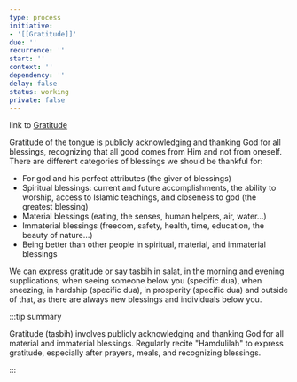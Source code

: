 ```yaml
---
type: process
initiative:
- '[[Gratitude]]'
due: ''
recurrence: ''
start: ''
context: ''
dependency: ''
delay: false
status: working
private: false
---
```


link to [Gratitude](docs/sidebar1/Initiatives/good%20traits/Gratitude.md)

Gratitude of the tongue is publicly acknowledging and thanking God for all blessings, recognizing that all good comes from Him and not from oneself. There are different categories of blessings we should be thankful for:

* For god and his perfect attributes (the giver of blessings)
* Spiritual blessings: current and future accomplishments, the ability to worship, access to Islamic teachings, and closeness to god (the greatest blessing)
* Material blessings (eating, the senses, human helpers, air, water…)
* Immaterial blessings (freedom, safety, health, time, education, the beauty of nature…)
* Being better than other people in spiritual, material, and immaterial blessings

We can express gratitude or say tasbih in salat, in the morning and evening supplications, when seeing someone below you (specific dua), when sneezing, in hardship (specific dua), in prosperity (specific dua) and outside of that, as there are always new blessings and individuals below you.

:::tip summary

Gratitude (tasbih) involves publicly acknowledging and thanking God for all material and immaterial blessings. Regularly recite "Hamdulilah" to express gratitude, especially after prayers, meals, and recognizing blessings.

:::
